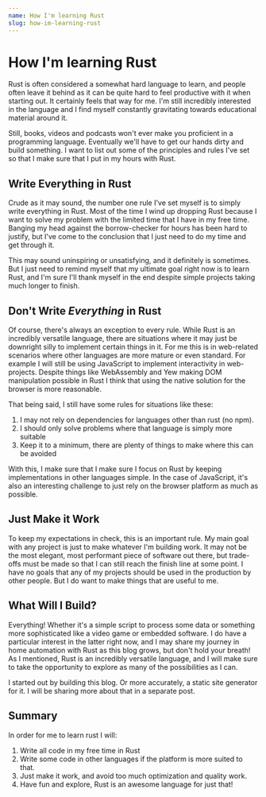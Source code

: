 ```yaml
---
name: How I'm learning Rust
slug: how-im-learning-rust
---
```


# How I'm learning Rust

Rust is often considered a somewhat hard language to learn, and people often leave it behind as it can be quite hard to feel productive with it when starting out. It certainly feels that way for me. I'm still incredibly interested in the language and I find myself constantly gravitating towards educational material around it.

Still, books, videos and podcasts won't ever make you proficient in a programming language. Eventually we'll have to get our hands dirty and build something. I want to list out some of the principles and rules I've set so that I make sure that I put in my hours with Rust.

## Write Everything in Rust

Crude as it may sound, the number one rule I've set myself is to simply write everything in Rust. Most of the time I wind up dropping Rust because I want to solve my problem with the limited time that I have in my free time. Banging my head against the borrow-checker for hours has been hard to justify, but I've come to the conclusion that I just need to do my time and get through it.

This may sound uninspiring or unsatisfying, and it definitely is sometimes. But I just need to remind myself that my ultimate goal right now is to learn Rust, and I'm sure I'll thank myself in the end despite simple projects taking much longer to finish.

## Don't Write _Everything_ in Rust

Of course, there's always an exception to every rule. While Rust is an incredibly versatile language, there are situations where it may just be downright silly to implement certain things in it. For me this is in web-related scenarios where other languages are more mature or even standard. For example I will still be using JavaScript to implement interactivity in web-projects. Despite things like WebAssembly and Yew making DOM manipulation possible in Rust I think that using the native solution for the browser is more reasonable.

That being said, I still have some rules for situations like these:

1. I may not rely on dependencies for languages other than rust (no npm).
2. I should only solve problems where that language is simply more suitable
3. Keep it to a minimum, there are plenty of things to make where this can be avoided

With this, I make sure that I make sure I focus on Rust by keeping implementations in other languages simple. In the case of JavaScript, it's also an interesting challenge to just rely on the browser platform as much as possible.

## Just Make it Work

To keep my expectations in check, this is an important rule. My main goal with any project is just to make whatever I'm building work. It may not be the most elegant, most performant piece of software out there, but trade-offs must be made so that I can still reach the finish line at some point. I have no goals that any of my projects should be used in the production by other people. But I do want to make things that are useful to me.

## What Will I Build?

Everything! Whether it's a simple script to process some data or something more sophisticated like a video game or embedded software. I do have a particular interest in the latter right now, and I may share my journey in home automation with Rust as this blog grows, but don't hold your breath! As I mentioned, Rust is an incredibly versatile language, and I will make sure to take the opportunity to explore as many of the possibilities as I can.

I started out by building this blog. Or more accurately, a static site generator for it. I will be sharing more about that in a separate post.

## Summary

In order for me to learn rust I will:

1. Write all code in my free time in Rust
2. Write some code in other languages if the platform is more suited to that.
3. Just make it work, and avoid too much optimization and quality work.
4. Have fun and explore, Rust is an awesome language for just that!
